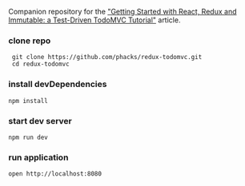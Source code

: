 Companion repository for the ["Getting Started with React, Redux and Immutable: a Test-Driven TodoMVC Tutorial"](http://www.theodo.fr/blog/2016/03/getting-started-with-react-redux-and-immutable-a-test-driven-tutorial-part-1/) article.

### clone repo
```
 git clone https://github.com/phacks/redux-todomvc.git
 cd redux-todomvc
```

### install devDependencies
```
npm install
```

### start dev server
```
npm run dev
```

### run application
```
open http://localhost:8080
```
